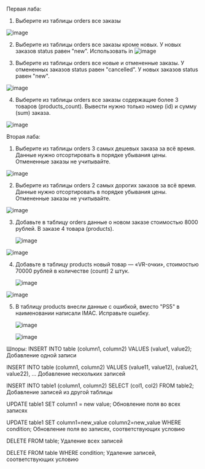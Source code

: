 Первая лаба:

1) Выберите из таблицы orders все заказы

   
![image](https://github.com/user-attachments/assets/ebdbfae2-ec2f-47eb-8656-98ed6774c9ab)

2) Выберите из таблицы orders все заказы кроме новых. 
У новых заказов status равен "new". Использовать in
   ![image](https://github.com/user-attachments/assets/a58f9a0d-4a17-4d46-a749-7d944637d798)

3) Выберите из таблицы orders все новые и отмененные заказы. У отмененных заказов status равен "cancelled". У новых заказов status равен "new".

  ![image](https://github.com/user-attachments/assets/cef07c92-d10f-488a-a2dd-0732f816b8a4)

4) Выберите из таблицы orders все заказы содержащие более 3 товаров (products_count).
Вывести нужно только номер (id) и сумму (sum) заказа.

![image](https://github.com/user-attachments/assets/11959c64-1e16-4d67-a962-0c5e45fe4714)



Вторая лаба:

1) Выберите из таблицы orders 3 самых дешевых заказа за всё время.
Данные нужно отсортировать в порядке убывания цены.
Отмененные заказы не учитывайте.

![image](https://github.com/user-attachments/assets/ef4864c1-ccd4-4d9b-84df-cec5e0f6eee2)


2) Выберите из таблицы orders 2 самых дорогих заказов за всё время.
Данные нужно отсортировать в порядке убывания цены.
Отмененные заказы не учитывайте.

![image](https://github.com/user-attachments/assets/6b7d7ed7-7168-441e-8674-a9dff5aa4457)


3) Добавьте в таблицу orders данные о новом заказе стоимостью 8000 рублей. В заказе 4 товара (products).

   ![image](https://github.com/user-attachments/assets/f0b7fe57-6c94-441e-9ff2-91ee55aec109)

![image](https://github.com/user-attachments/assets/cb894435-f384-49df-9a1a-35296fff1a52)


4) Добавьте в таблицу products новый товар — «VR-очки», стоимостью 70000 рублей в количестве (count) 2 штук.

   ![image](https://github.com/user-attachments/assets/b9d23143-30df-4c85-8e4a-1ba151d82b4f)

![image](https://github.com/user-attachments/assets/83cdec71-1cbc-4171-98df-3f4edd185509)

5) В таблицу products внесли данные с ошибкой, вместо "PS5" в наименовании написали IMAC. Исправьте ошибку.

   ![image](https://github.com/user-attachments/assets/f903e5f0-fe00-4fc5-846d-8d425beb2343)

   ![image](https://github.com/user-attachments/assets/267b0963-015c-47ea-b9c4-fa411901e773)

Шпоры: 
INSERT INTO table (column1, column2) VALUES (value1, value2);
 Добавление одной записи
 
INSERT INTO table (column1, column2) VALUES (value11, value12), (value21, value22), ...
 Добавление нескольких записей
 
INSERT INTO table1 (column1, column2) SELECT (col1, col2) FROM table2;
 Добавление записей из другой таблицы
 
UPDATE table1 SET column1 = new value;
 Обновление поля во всех записях
 
UPDATE table1 SET column1=new_value column2=new_value WHERE condition;
 Обновление поля во записях, соответствующих условию
 
 DELETE FROM table; Удаление всех записей
 
 DELETE FROM table WHERE condition; Удаление записей, соответствующих условию
